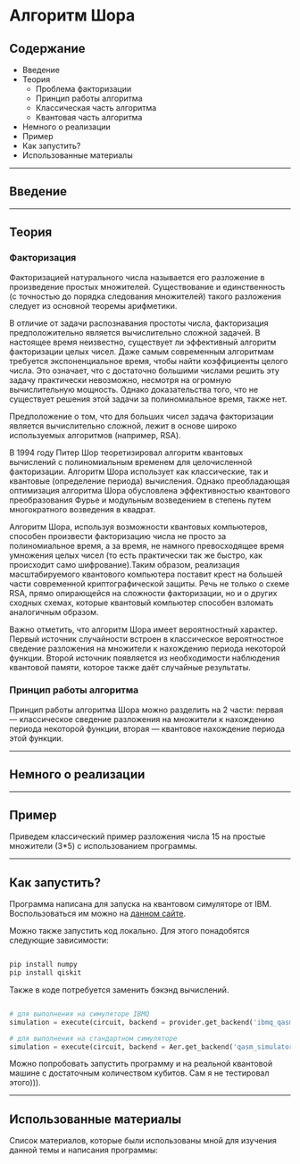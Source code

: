 # Алгоритм Шора

## Содержание
- Введение
- Теория
  - Проблема факторизации
  - Принцип работы алгоритма
  - Классическая часть алгоритма
  - Квантовая часть алгоритма
- Немного о реализации
- Пример
- Как запустить?
- Использованные материалы

<!-- Добавить информацию о том, что находится в репозитории-->

---

## Введение


---

## Теория

### Факторизация

Факторизацией натурального числа называется его разложение в произведение простых множителей. Существование и единственность (с точностью до порядка следования множителей) такого разложения следует из основной теоремы арифметики.

В отличие от задачи распознавания простоты числа, факторизация предположительно является вычислительно сложной задачей. В настоящее время неизвестно, существует ли эффективный алгоритм факторизации целых чисел.  Даже самым современным алгоритмам требуется
экспоненциальное время, чтобы найти коэффициенты целого числа. Это означает, что с достаточно большими числами решить эту задачу практически невозможно, несмотря на огромную вычислительную мощность. Однако доказательства того, что не существует решения этой задачи за полиномиальное время, также нет.

Предположение о том, что для больших чисел задача факторизации является вычислительно сложной, лежит в основе широко используемых алгоритмов (например, RSA). 

В 1994 году Питер Шор теоретизировал алгоритм квантовых вычислений с полиномиальным временем для целочисленной факторизации. Алгоритм Шора использует как классические, так и квантовые (определение периода) вычисления. Однако преобладающая оптимизация алгоритма Шора обусловлена эффективностью квантового преобразования Фурье и модульным возведением в степень путем многократного возведения в квадрат.  

Алгоритм Шора, используя возможности квантовых компьютеров, способен произвести факторизацию числа не просто за полиномиальное время, а за время, не намного превосходящее время умножения целых чисел (то есть практически так же быстро, как происходит само шифрование).Таким образом, реализация масштабируемого квантового компьютера поставит крест на большей части современной криптографической защиты. Речь не только о схеме RSA, прямо опирающейся на сложности факторизации, но и о других сходных схемах, которые квантовый компьютер способен взломать аналогичным образом.

Важно отметить, что алгоритм Шора имеет вероятностный характер. Первый источник случайности встроен в классическое вероятностное сведение разложения на множители к нахождению периода некоторой функции. Второй источник появляется из необходимости наблюдения квантовой памяти, которое также даёт случайные результаты.

### Принцип работы алгоритма

Принцип работы алгоритма Шора можно разделить на 2 части: первая — классическое сведение разложения на множители к нахождению периода некоторой функции, вторая — квантовое нахождение периода этой функции.

---

## Немного о реализации

---

## Пример

Приведем классический пример разложения числа 15 на простые множители (3*5) с использованием программы.

---

## Как запустить?

Программа написана для запуска на квантовом симуляторе от IBM. Воспользоваться им можно на [данном сайте](https://quantum-computing.ibm.com/lab).

Можно также запустить код локально. Для этого понадобятся следующие зависимости:

``` bash

pip install numpy
pip install qiskit

```

Также в коде потребуется заменить бэкэнд вычислений.

``` python

# для выполнения на симуляторе IBMQ
simulation = execute(circuit, backend = provider.get_backend('ibmq_qasm_simulator'), shots = number_shots)

# для выполнения на стандартном симуляторе 
simulation = execute(circuit, backend = Aer.get_backend('qasm_simulator'), shots = number_shots)

```

Можно попробовать запустить программу и на реальной квантовой машине с достаточным количеством кубитов. Сам я не тестировал этого))).

---

## Использованные материалы

Список материалов, которые были использованы мной для изучения данной темы и написания программы:

